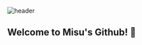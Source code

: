 ![header](https://capsule-render.vercel.app/api?type=transparent&height=300&section=header&text=MISU's%20Github&fontColor=#000000)
## Welcome to Misu's Github! 👋
